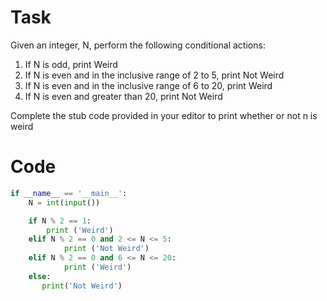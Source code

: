 # Task 
Given an integer, N, perform the following conditional actions:

1. If N is odd, print Weird
2. If N is even and in the inclusive range of 2 to 5, print Not Weird
3. If N is even and in the inclusive range of 6 to 20, print Weird
4. If N is even and greater than 20, print Not Weird

Complete the stub code provided in your editor to print whether or not n is weird

# Code 
```python 
if __name__ == '__main__':
    N = int(input())

    if N % 2 == 1:
        print ('Weird')
    elif N % 2 == 0 and 2 <= N <= 5:
            print ('Not Weird')
    elif N % 2 == 0 and 6 <= N <= 20:
            print ('Weird')
    else:
       print('Not Weird')
```
